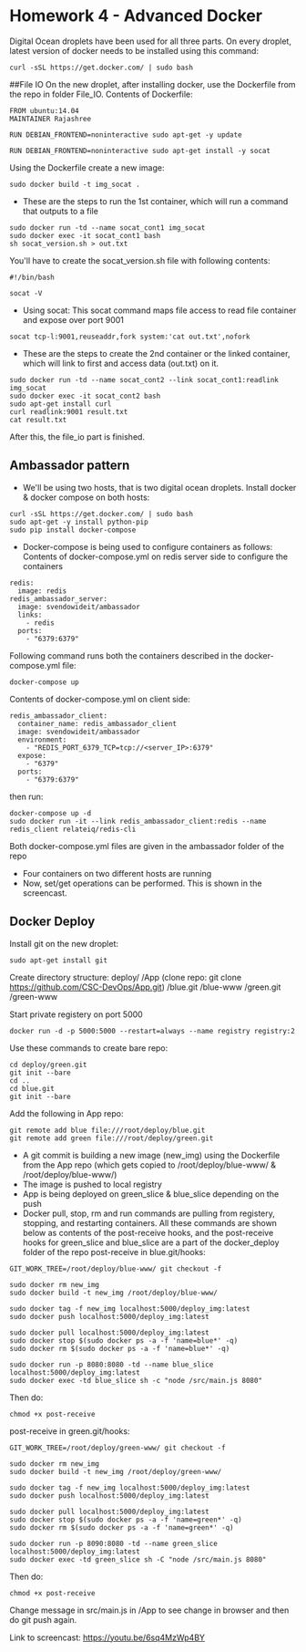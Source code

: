 # Homework 4 - Advanced Docker

Digital Ocean droplets have been used for all three parts. On every droplet, latest version of docker needs to be installed using this command:
```
curl -sSL https://get.docker.com/ | sudo bash
```

##File IO
On the new droplet, after installing docker, use the Dockerfile from the repo in folder File_IO.
Contents of Dockerfile:
```
FROM ubuntu:14.04
MAINTAINER Rajashree

RUN DEBIAN_FRONTEND=noninteractive sudo apt-get -y update

RUN DEBIAN_FRONTEND=noninteractive sudo apt-get install -y socat
```
Using the Dockerfile create a new image:
```
sudo docker build -t img_socat .
```
* These are the steps to run the 1st container, which will run a command that outputs to a file
```
sudo docker run -td --name socat_cont1 img_socat
sudo docker exec -it socat_cont1 bash
sh socat_version.sh > out.txt
```
You'll have to create the socat_version.sh file with following contents:
```
#!/bin/bash

socat -V
```
* Using socat: This socat command maps file access to read file container and expose over port 9001
```
socat tcp-l:9001,reuseaddr,fork system:'cat out.txt',nofork
```
* These are the steps to create the 2nd container or the linked container, which will link to first and access data (out.txt) on it.
```
sudo docker run -td --name socat_cont2 --link socat_cont1:readlink img_socat
sudo docker exec -it socat_cont2 bash
sudo apt-get install curl
curl readlink:9001 result.txt
cat result.txt
```
After this, the file_io part is finished.

## Ambassador pattern
* We'll be using two hosts, that is two digital ocean droplets.
Install docker & docker compose on both hosts:
```
curl -sSL https://get.docker.com/ | sudo bash
sudo apt-get -y install python-pip
sudo pip install docker-compose
```
* Docker-compose is being used to configure containers as follows:
Contents of docker-compose.yml on redis server side to configure the containers
```
redis:
  image: redis
redis_ambassador_server:
  image: svendowideit/ambassador
  links:
    - redis
  ports:
    - "6379:6379"
```
Following command runs both the containers described in the docker-compose.yml file:
```
docker-compose up
```

Contents of docker-compose.yml on client side:
```
redis_ambassador_client:
  container_name: redis_ambassador_client
  image: svendowideit/ambassador
  environment:
    - "REDIS_PORT_6379_TCP=tcp://<server_IP>:6379"
  expose:
    - "6379"
  ports:
    - "6379:6379"
```
then run:
```
docker-compose up -d
sudo docker run -it --link redis_ambassador_client:redis --name redis_client relateiq/redis-cli
```
Both docker-compose.yml files are given in the ambassador folder of the repo
* Four containers on two different hosts are running
* Now, set/get operations can be performed. This is shown in the screencast.

## Docker Deploy
Install git on the new droplet:
```
sudo apt-get install git
```
Create directory structure:
deploy/
  /App (clone repo: git clone https://github.com/CSC-DevOps/App.git)
  /blue.git
  /blue-www
  /green.git
  /green-www

Start private registery on port 5000
```
docker run -d -p 5000:5000 --restart=always --name registry registry:2
```

Use these commands to create bare repo:
```
cd deploy/green.git
git init --bare
cd ..
cd blue.git
git init --bare
```

Add the following in App repo:
```
git remote add blue file:///root/deploy/blue.git
git remote add green file:///root/deploy/green.git
```

* A git commit is building a new image (new_img) using the Dockerfile from the App repo (which gets copied to /root/deploy/blue-www/ & /root/deploy/blue-www/)
* The image is pushed to local registry
* App is being deployed on green_slice & blue_slice depending on the push
* Docker pull, stop, rm and run commands are pulling from registery, stopping, and restarting containers.
All these commands are shown below as contents of the post-receive hooks, and the post-receive hooks for green_slice and blue_slice are a part of the docker_deploy folder of the repo
post-receive in blue.git/hooks:
```
GIT_WORK_TREE=/root/deploy/blue-www/ git checkout -f

sudo docker rm new_img
sudo docker build -t new_img /root/deploy/blue-www/

sudo docker tag -f new_img localhost:5000/deploy_img:latest
sudo docker push localhost:5000/deploy_img:latest

sudo docker pull localhost:5000/deploy_img:latest
sudo docker stop $(sudo docker ps -a -f 'name=blue*' -q)
sudo docker rm $(sudo docker ps -a -f 'name=blue*' -q)

sudo docker run -p 8080:8080 -td --name blue_slice localhost:5000/deploy_img:latest
sudo docker exec -td blue_slice sh -c "node /src/main.js 8080"
```
Then do:
```
chmod +x post-receive
```

post-receive in green.git/hooks:
```
GIT_WORK_TREE=/root/deploy/green-www/ git checkout -f

sudo docker rm new_img
sudo docker build -t new_img /root/deploy/green-www/

sudo docker tag -f new_img localhost:5000/deploy_img:latest
sudo docker push localhost:5000/deploy_img:latest

sudo docker pull localhost:5000/deploy_img:latest
sudo docker stop $(sudo docker ps -a -f 'name=green*' -q)
sudo docker rm $(sudo docker ps -a -f 'name=green*' -q)

sudo docker run -p 8090:8080 -td --name green_slice localhost:5000/deploy_img:latest
sudo docker exec -td green_slice sh -C "node /src/main.js 8080"
```
Then do:
```
chmod +x post-receive
```
Change message in src/main.js in /App to see change in browser and then do git push again.

Link to screencast:
https://youtu.be/6sq4MzWp4BY
